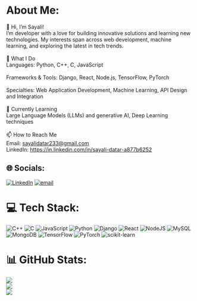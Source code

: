 # About Me:
👋 Hi, I’m Sayali!<br>I’m developer with a love for building innovative solutions and learning new technologies. My interests span across web development, machine learning, and exploring the latest in tech trends.<br><br>🚀 What I Do<br>Languages: Python, C++, C, JavaScript<br><br>Frameworks & Tools: Django, React, Node.js, TensorFlow, PyTorch<br><br>Specialties: Web Application Development, Machine Learning, API Design and Integration<br><br>🌱 Currently Learning<br>Large Language Models (LLMs) and generative AI, Deep Learning techniques<br><br>📫 How to Reach Me<br>Email: sayalidatar233@gmail.com<br>LinkedIn: https://in.linkedin.com/in/sayali-datar-a877b6252


## 🌐 Socials:
[![LinkedIn](https://img.shields.io/badge/LinkedIn-%230077B5.svg?logo=linkedin&logoColor=white)](https://linkedin.com/in/https://in.linkedin.com/in/sayali-datar-a877b6252) [![email](https://img.shields.io/badge/Email-D14836?logo=gmail&logoColor=white)](mailto:sayalidatar233@gmail.com) 

# 💻 Tech Stack:
![C++](https://img.shields.io/badge/c++-%2300599C.svg?style=for-the-badge&logo=c%2B%2B&logoColor=white) ![C](https://img.shields.io/badge/c-%2300599C.svg?style=for-the-badge&logo=c&logoColor=white) ![JavaScript](https://img.shields.io/badge/javascript-%23323330.svg?style=for-the-badge&logo=javascript&logoColor=%23F7DF1E) ![Python](https://img.shields.io/badge/python-3670A0?style=for-the-badge&logo=python&logoColor=ffdd54) ![Django](https://img.shields.io/badge/django-%23092E20.svg?style=for-the-badge&logo=django&logoColor=white) ![React](https://img.shields.io/badge/react-%2320232a.svg?style=for-the-badge&logo=react&logoColor=%2361DAFB) ![NodeJS](https://img.shields.io/badge/node.js-6DA55F?style=for-the-badge&logo=node.js&logoColor=white) ![MySQL](https://img.shields.io/badge/mysql-4479A1.svg?style=for-the-badge&logo=mysql&logoColor=white) ![MongoDB](https://img.shields.io/badge/MongoDB-%234ea94b.svg?style=for-the-badge&logo=mongodb&logoColor=white) ![TensorFlow](https://img.shields.io/badge/TensorFlow-%23FF6F00.svg?style=for-the-badge&logo=TensorFlow&logoColor=white) ![PyTorch](https://img.shields.io/badge/PyTorch-%23EE4C2C.svg?style=for-the-badge&logo=PyTorch&logoColor=white) ![scikit-learn](https://img.shields.io/badge/scikit--learn-%23F7931E.svg?style=for-the-badge&logo=scikit-learn&logoColor=white)
# 📊 GitHub Stats:
![](https://github-readme-stats.vercel.app/api?username=sayali-datar&theme=dark&hide_border=false&include_all_commits=false&count_private=false)<br/>
![](https://nirzak-streak-stats.vercel.app/?user=sayali-datar&theme=dark&hide_border=false)<br/>
![](https://github-readme-stats.vercel.app/api/top-langs/?username=sayali-datar&theme=dark&hide_border=false&include_all_commits=false&count_private=false&layout=compact)

<!-- Proudly created with GPRM ( https://gprm.itsvg.in ) -->
